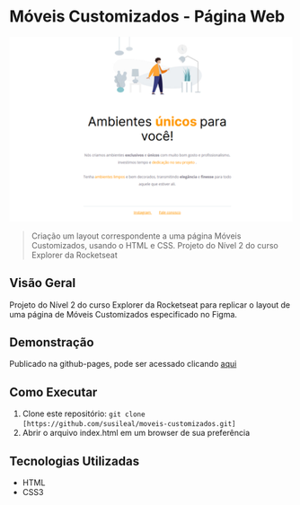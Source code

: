 # Móveis Customizados - Página Web

![Imagem do Projeto](images/system.png)

> Criação um layout correspondente a uma página Móveis Customizados, usando o HTML e CSS. Projeto do Nível 2 do curso Explorer da Rocketseat

## Visão Geral

Projeto do Nível 2 do curso Explorer da Rocketseat para replicar o layout de uma página de Móveis Customizados especificado no Figma.

## Demonstração
Publicado na github-pages, pode ser acessado clicando [aqui](https://susileal.github.io/moveis-customizados/)

## Como Executar

1. Clone este repositório: `git clone [https://github.com/susileal/moveis-customizados.git]`
4. Abrir o arquivo index.html em um browser de sua preferência

## Tecnologias Utilizadas
- HTML
- CSS3
